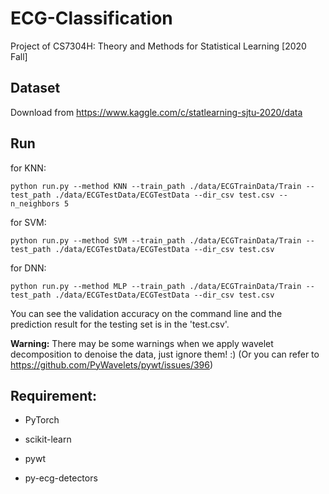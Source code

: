 # ECG-Classification
Project of CS7304H: Theory and Methods for Statistical Learning [2020 Fall]

## Dataset

Download from https://www.kaggle.com/c/statlearning-sjtu-2020/data

## Run

for KNN:

`python run.py --method KNN --train_path ./data/ECGTrainData/Train --test_path ./data/ECGTestData/ECGTestData --dir_csv test.csv --n_neighbors 5`

for SVM:

`python run.py --method SVM --train_path ./data/ECGTrainData/Train --test_path ./data/ECGTestData/ECGTestData --dir_csv test.csv`

for DNN:

`python run.py --method MLP --train_path ./data/ECGTrainData/Train --test_path ./data/ECGTestData/ECGTestData --dir_csv test.csv`

You can see the validation accuracy on the command line and the prediction result for the testing set is in the 'test.csv'.

**Warning:** There may be some warnings when we apply wavelet decomposition to denoise the data, just ignore them! :) (Or you can refer to https://github.com/PyWavelets/pywt/issues/396)

## Requirement:

- PyTorch

- scikit-learn
- pywt
- py-ecg-detectors